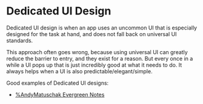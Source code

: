 # Dedicated UI Design   
Dedicated UI design is when an app uses an uncommon UI that is especially designed for the task at hand, and does not fall back on universal UI standards.    
   
This approach often goes wrong, because using universal UI can greatly reduce the barrier to entry, and they exist for a reason. But every once in a while a UI pops up that is just incredibly good at what it needs to do.  It always helps when a UI is also predictable/elegant/simple.   
   
Good examples of Dedicated UI designs:   
- [%AndyMatuschak Evergreen Notes](%25AndyMatuschak%2520Evergreen%2520Notes.md)
